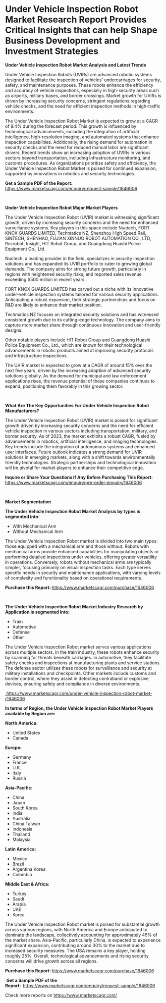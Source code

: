 <p><h1>Under Vehicle Inspection Robot Market Research Report Provides Critical Insights that can help Shape Business Development and Investment Strategies</h1></p><p><strong>Under Vehicle Inspection Robot Market Analysis and Latest Trends</strong></p>
<p><p>Under Vehicle Inspection Robots (UVIRs) are advanced robotic systems designed to facilitate the inspection of vehicles' undercarriages for security, safety, and maintenance purposes. These robots enhance the efficiency and accuracy of vehicle inspections, especially in high-security areas such as airports, military bases, and border crossings. Market growth for UVIRs is driven by increasing security concerns, stringent regulations regarding vehicle checks, and the need for efficient inspection methods in high-traffic environments. </p><p>The Under Vehicle Inspection Robot Market is expected to grow at a CAGR of 9.4% during the forecast period. This growth is influenced by technological advancements, including the integration of artificial intelligence, high-resolution imaging, and automated systems that enhance inspection capabilities. Additionally, the rising demand for automation in security checks and the need for reduced manual labor are significant drivers. Recent trends show an increasing adoption of UVIRs in various sectors beyond transportation, including infrastructure monitoring, and customs procedures. As organizations prioritize safety and efficiency, the Under Vehicle Inspection Robot Market is poised for continued expansion, supported by innovations in robotics and security technologies.</p></p>
<p><strong>Get a Sample PDF of the Report:&nbsp;</strong> <a href="https://www.marketscagr.com/enquiry/request-sample/1646006?utm_campaign=2935&utm_medium=2&utm_source=Github&utm_content=ia&utm_term=29032025&utm_id=under-vehicle-inspection-robot">https://www.marketscagr.com/enquiry/request-sample/1646006</a></p>
<p>&nbsp;</p>
<p><strong>Under Vehicle Inspection Robot Major Market Players</strong></p>
<p><p>The Under Vehicle Inspection Robot (UVIR) market is witnessing significant growth, driven by increasing security concerns and the need for enhanced surveillance systems. Key players in this space include Nuctech, FORT KNOX GUARDS LIMITED, Techmatics NZ, Shenzhou High Speed Rail, SINTECH, SHENHAO, FUJIAN XINNUO ROBOT AUTOMATION CO., LTD, Rcsrobot, Insight, HIT Robot Group, and Guangdong Huashi Police Equipment Co., Ltd.</p><p>Nuctech, a leading provider in the field, specializes in security inspection solutions and has expanded its UVIR portfolio to cater to growing global demands. The company aims for strong future growth, particularly in regions with heightened security risks, and reported sales revenue exceeding $500 million in recent years.</p><p>FORT KNOX GUARDS LIMITED has carved out a niche with its innovative under-vehicle inspection systems tailored for various security applications. Anticipating a robust expansion, their strategic partnerships and focus on R&D are likely to enhance their market position.</p><p>Techmatics NZ focuses on integrated security solutions and has witnessed consistent growth due to its cutting-edge technology. The company aims to capture more market share through continuous innovation and user-friendly designs.</p><p>Other notable players include HIT Robot Group and Guangdong Huashi Police Equipment Co., Ltd., which are known for their technological advancements in robotic products aimed at improving security protocols and infrastructure inspections.</p><p>The UVIR market is expected to grow at a CAGR of around 15% over the next five years, driven by the increasing adoption of advanced security solutions globally. As the demand for municipal and law enforcement applications rises, the revenue potential of these companies continues to expand, positioning them favorably in this growing sector.</p></p>
<p>&nbsp;</p>
<p><strong>What Are The Key Opportunities For Under Vehicle Inspection Robot Manufacturers?</strong></p>
<p><p>The Under Vehicle Inspection Robot (UVIR) market is poised for significant growth driven by increasing security concerns and the need for efficient vehicle inspection in various sectors including transportation, military, and border security. As of 2023, the market exhibits a robust CAGR, fueled by advancements in robotics, artificial intelligence, and imaging technologies. Key trends include the integration of autonomous systems and enhanced user interfaces. Future outlook indicates a strong demand for UVIR solutions in emerging markets, along with a shift towards environmentally friendly technologies. Strategic partnerships and technological innovation will be pivotal for market players to enhance their competitive edge.</p></p>
<p><strong>Inquire or Share Your Questions If Any Before Purchasing This Report:</strong> <a href="https://www.marketscagr.com/enquiry/pre-order-enquiry/1646006?utm_campaign=2935&utm_medium=2&utm_source=Github&utm_content=ia&utm_term=29032025&utm_id=under-vehicle-inspection-robot">https://www.marketscagr.com/enquiry/pre-order-enquiry/1646006</a></p>
<p>&nbsp;</p>
<p><strong>Market Segmentation</strong></p>
<p><strong>The Under Vehicle Inspection Robot Market Analysis by types is segmented into:</strong></p>
<p><ul><li>With Mechanical Arm</li><li>Without Mechanical Arm</li></ul></p>
<p><p>The Under Vehicle Inspection Robot market is divided into two main types: those equipped with a mechanical arm and those without. Robots with mechanical arms provide enhanced capabilities for manipulating objects or performing detailed inspections under vehicles, offering greater versatility in operations. Conversely, robots without mechanical arms are typically simpler, focusing primarily on visual inspection tasks. Each type serves specific needs in security and maintenance applications, with varying levels of complexity and functionality based on operational requirements.</p></p>
<p><strong>Purchase this Report:&nbsp;</strong><a href="https://www.marketscagr.com/purchase/1646006?utm_campaign=2935&utm_medium=2&utm_source=Github&utm_content=ia&utm_term=29032025&utm_id=under-vehicle-inspection-robot">https://www.marketscagr.com/purchase/1646006</a></p>
<p>&nbsp;</p>
<p><strong>The Under Vehicle Inspection Robot Market Industry Research by Application is segmented into:</strong></p>
<p><ul><li>Train</li><li>Automotive</li><li>Defense</li><li>Other</li></ul></p>
<p><p>The Under Vehicle Inspection Robot market serves various applications across multiple sectors. In the train industry, these robots enhance security by scanning for threats beneath carriages. In automotive, they facilitate safety checks and inspections at manufacturing plants and service stations. The defense sector utilizes these robots for surveillance and security at military installations and checkpoints. Other markets include customs and border control, where they assist in detecting contraband or explosive devices, ensuring safety and compliance in diverse environments.</p></p>
<p><a href="https://www.marketscagr.com/under-vehicle-inspection-robot-market-r1646006?utm_campaign=2935&utm_medium=2&utm_source=Github&utm_content=ia&utm_term=29032025&utm_id=under-vehicle-inspection-robot">&nbsp;https://www.marketscagr.com/under-vehicle-inspection-robot-market-r1646006</a></p>
<p><strong>In terms of Region, the Under Vehicle Inspection Robot Market Players available by Region are:</strong></p>
<p>
    <p> <strong> North America: </strong>
        <ul>
            <li>United States</li>
            <li>Canada</li>
        </ul>
        </p> 
    <p> <strong> Europe: </strong>
        <ul>
            <li>Germany</li>
            <li>France</li>
            <li>U.K.</li>
            <li>Italy</li>
            <li>Russia</li>
        </ul>
        </p> 
    <p> <strong> Asia-Pacific: </strong>
        <ul>
            <li>China</li>
            <li>Japan</li>
            <li>South Korea</li>
            <li>India</li>
            <li>Australia</li>
            <li>China Taiwan</li>
            <li>Indonesia</li>
            <li>Thailand</li>
            <li>Malaysia</li>
        </ul>
        </p> 
    <p> <strong> Latin America: </strong>
        <ul>
            <li>Mexico</li>
            <li>Brazil</li>
            <li>Argentina Korea</li>
            <li>Colombia</li>
        </ul>
        </p> 
    <p> <strong> Middle East & Africa: </strong>
        <ul>
            <li>Turkey</li>
            <li>Saudi</li>
            <li>Arabia</li>
            <li>UAE</li>
            <li>Korea</li>
        </ul>
    </p>
    </p>
<p><p>The Under Vehicle Inspection Robot market is poised for substantial growth across various regions, with North America and Europe anticipated to dominate the landscape, collectively accounting for approximately 45% of the market share. Asia-Pacific, particularly China, is expected to experience significant expansion, contributing around 30% to the market due to increased security measures. The USA remains a key player, holding roughly 25%. Overall, technological advancements and rising security concerns will drive growth across all regions.</p></p>
<p><strong>Purchase this Report: </strong><a href="https://www.marketscagr.com/purchase/1646006?utm_campaign=2935&utm_medium=2&utm_source=Github&utm_content=ia&utm_term=29032025&utm_id=under-vehicle-inspection-robot">https://www.marketscagr.com/purchase/1646006</a></p>
<p>&nbsp;<strong>Get a Sample PDF of the Report:&nbsp;&nbsp;</strong><a href="https://www.marketscagr.com/enquiry/request-sample/1646006?utm_campaign=2935&utm_medium=2&utm_source=Github&utm_content=ia&utm_term=29032025&utm_id=under-vehicle-inspection-robot">https://www.marketscagr.com/enquiry/request-sample/1646006</a></p>
<p><strong></strong></p>
<p>Check more reports on <a href="https://www.marketscagr.com/?utm_campaign=2935&utm_medium=2&utm_source=Github&utm_content=ia&utm_term=29032025&utm_id=under-vehicle-inspection-robot">https://www.marketscagr.com/</a></p>